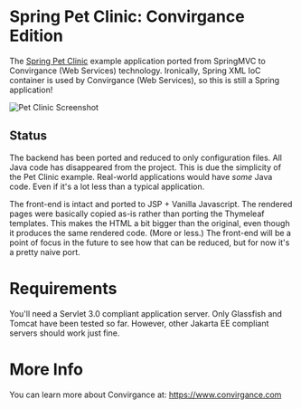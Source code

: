 # Spring Pet Clinic: Convirgance Edition

The [Spring Pet Clinic](https://github.com/spring-projects/spring-petclinic) example application ported from SpringMVC to 
Convirgance (Web Services) technology. Ironically, Spring XML IoC container is used by Convirgance (Web Services), so
this is still a Spring application!

![Pet Clinic Screenshot](https://cloud.githubusercontent.com/assets/838318/19727082/2aee6d6c-9b8e-11e6-81fe-e889a5ddfded.png)

## Status

The backend has been ported and reduced to only configuration files. All Java code has disappeared from the project. This is due
the simplicity of the Pet Clinic example. Real-world applications would have _some_ Java code. Even if it's a lot less than a
typical application.

The front-end is intact and ported to JSP + Vanilla Javascript. The rendered pages were basically copied as-is rather than porting
the Thymeleaf templates. This makes the HTML a bit bigger than the original, even though it produces the same rendered code. (More 
or less.) The front-end will be a point of focus in the future to see how that can be reduced, but for now it's a pretty naive
port.

# Requirements

You'll need a Servlet 3.0 compliant application server. Only Glassfish and Tomcat have been tested so far. However, other Jakarta EE compliant servers should work just fine.

# More Info

You can learn more about Convirgance at: https://www.convirgance.com
